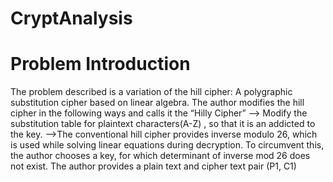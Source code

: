 # CryptAnalysis #
<h1> Problem Introduction</h1>

The problem described is a variation of the hill cipher: A polygraphic substitution cipher based on linear algebra.
The author modifies the hill cipher in the following ways and calls it the “Hilly Cipher”
   --> Modify the substitution table for plaintext characters(A-Z) , so that it is an addicted to the key.
   -->The conventional hill cipher provides inverse modulo 26, which is used while solving linear equations during decryption. To circumvent this, the author chooses a key, for which determinant of inverse mod 26 does not exist.
The author provides a plain text and cipher text pair (P1, C1)
